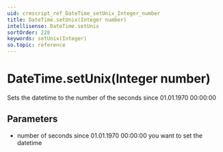 ```yaml
---
uid: crmscript_ref_DateTime_setUnix_Integer_number
title: DateTime.setUnix(Integer number)
intellisense: DateTime.setUnix
sortOrder: 228
keywords: setUnix(Integer)
so.topic: reference
---
```


# DateTime.setUnix(Integer number)

Sets the datetime to the number of the seconds since 01.01.1970 00:00:00

## Parameters

 - number of seconds since 01.01.1970 00:00:00 you want to set the datetime

